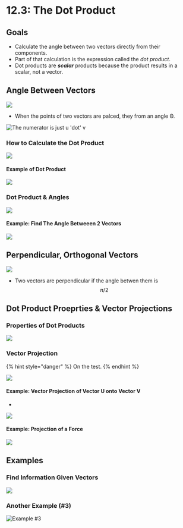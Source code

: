 # 12.3: The Dot Product

## Goals

* Calculate the angle between two vectors directly from their components.
* Part of that calculation is the expression called the _dot product_.
* Dot products are _**scalar**_ products because the product results in a scalar, not a vector.

## Angle Between Vectors

![](<../../../../.gitbook/assets/image (238).png>)

* When the points of two vectors are palced, they from an angle Θ.

![The numerator is just u 'dot' v](<../../../../.gitbook/assets/image (237).png>)

### How to Calculate the Dot Product

![](<../../../../.gitbook/assets/image (266).png>)

#### Example of Dot Product

![](<../../../../.gitbook/assets/image (240).png>)

### Dot Product & Angles

![](<../../../../.gitbook/assets/image (241).png>)

#### Example: Find The Angle Betweeen 2 Vectors

![](<../../../../.gitbook/assets/image (242).png>)

## Perpendicular, Orthogonal Vectors

![](<../../../../.gitbook/assets/image (243).png>)

* Two vectors are perpendicular if the angle betwen them is $$\pi/2$$&#x20;

## Dot Product Proeprties & Vector Projections

### Properties of Dot Products

![](<../../../../.gitbook/assets/image (244).png>)

### Vector Projection

{% hint style="danger" %}
On the test.
{% endhint %}

![](<../../../../.gitbook/assets/image (245).png>)

#### Example: Vector Projection of Vector U onto Vector V

*

![](<../../../../.gitbook/assets/image (246).png>)

#### Example: Projection of a Force

![](<../../../../.gitbook/assets/image (247).png>)

## Examples

### Find Information Given Vectors

![](<../../../../.gitbook/assets/image (248).png>)

### Another Example (#3)

![Example #3](<../../../../.gitbook/assets/image (264).png>)





